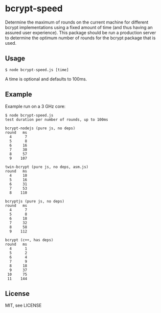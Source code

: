 # bcrypt-speed

Determine the maximum of rounds on the current machine for different bcrypt
implementations using a fixed amount of time (and thus having an assured user
experience). This package should be run a production server to determine the 
optimum number of rounds for the bcrypt package that is used.

## Usage

    $ node bcrypt-speed.js [time]

A time is optional and defaults to 100ms.

## Example

Example run on a 3 GHz core:

    $ node bcrypt-speed.js
    test duration per number of rounds, up to 100ms

    bcrypt-nodejs (pure js, no deps)
    round   ms
      4      7
      5      8
      6     16
      7     30
      8     57
      9    107

    twin-bcrypt (pure js, no deps, asm.js)
    round   ms
      4     10
      5     16
      6     31
      7     53
      8    110

    bcryptjs (pure js, no deps)
    round   ms
      4      7
      5      8
      6     18
      7     32
      8     58
      9    112

    bcrypt (c++, has deps)
    round   ms
      4      1
      5      2
      6      4
      7      9
      8     18
      9     37
     10     75
     11    144

## License

MIT, see LICENSE
